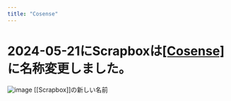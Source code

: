 ```yaml
---
title: "Cosense"
---
```


# 2024-05-21にScrapboxは[[Cosense]](コセンス)に名称変更しました。

![image](https://gyazo.com/7d512136277f3e67f7a514a6651db69c/thumb/1000)
[[Scrapbox]]の新しい名前